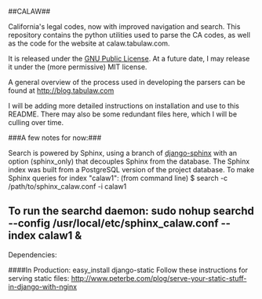 ##CALAW##

California's legal codes, now with improved navigation and search.
This repository contains the python utilities used to parse the CA codes, as well as the code for the website at calaw.tabulaw.com.

It is released under the [GNU Public License](http://www.gnu.org/licenses/gpl.html).  At a future date, I may release it under the (more permissive) MIT license.

A general overview of the process used in developing the parsers can be found at http://blog.tabulaw.com

I will be adding more detailed instructions on installation and use to this README. There may also be some redundant files here, which I will be culling over time.

###A few notes for now:###

Search is powered by Sphinx, using a branch of [django-sphinx](https://github.com/xobb1t/django-sphinx/) with an option (sphinx_only) that decouples Sphinx from the database. The Sphinx index was built from a PostgreSQL version of the project database.
To make Sphinx queries for index "calaw1": (from command line) 
$ search -c /path/to/sphinx_calaw.conf -i calaw1

To run the searchd daemon:
sudo nohup searchd --config /usr/local/etc/sphinx_calaw.conf --index calaw1 &
-------------
Dependencies:

####In Production:
easy_install django-static
Follow these instructions for serving static files:
http://www.peterbe.com/plog/serve-your-static-stuff-in-django-with-nginx

